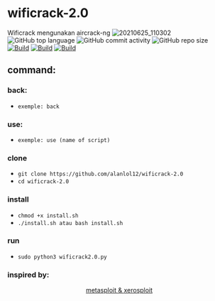 # wificrack-2.0 
Wificrack mengunakan aircrack-ng
![20210625_110302](https://user-images.githubusercontent.com/81538835/123363554-508f1e00-d562-11eb-9afb-dabded8f2a60.png)
![GitHub top language](https://img.shields.io/github/languages/top/alanlol12/wificrack-2.0?logo=python)
![GitHub commit activity](https://img.shields.io/github/commit-activity/m/alanlol12/wificrack-2.0?logo=linux)
![GitHub repo size](https://img.shields.io/github/repo-size/alanlol12/wificrack-2.0?logo=kali%20linux)
[![Build](https://img.shields.io/badge/Supported_OS-linux-blue.svg)]()
[![Build](https://img.shields.io/badge/wificrack-2.0-orange.svg)]()
[![Build](https://img.shields.io/badge/version-2.0-cyan.svg)]()
</p>
 
## command:

###  back:
* `exemple: back`
###  use:
* `exemple: use (name of script)`

### clone
* `git clone https://github.com/alanlol12/wificrack-2.0`
*  `cd wificrack-2.0`
### install
* `chmod +x install.sh`
* `./install.sh atau bash install.sh`
### run
* `sudo python3 wificrack2.0.py`

### inspired by:
<p align="center">
<a href="https://www.metasploit.com">metasploit & </a>
<a href="https://github.com/LionSec/xerosploit">xerosploit</a>
</p>
